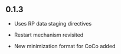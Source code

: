 0.1.3
-----

* Uses RP data staging directives

* Restart mechanism revisited

* New minimization format for CoCo added